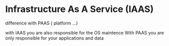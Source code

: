 # Infrastructure As A Service (IAAS)

difference with PAAS ( platform ...)

with IAAS you are also responsible for the OS maintence
With PAAS you are only responsible for your applications and data
